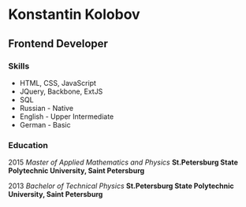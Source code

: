 # Konstantin Kolobov
## Frontend Developer

### Skills
- HTML, CSS, JavaScript
- JQuery, Backbone, ExtJS
- SQL
- Russian - Native
- English - Upper Intermediate
- German - Basic

### Education
2015
_Master of Applied Mathematics and Physics_
__St.Petersburg State Polytechnic University, Saint Petersburg__

2013
_Bachelor of Technical Physics_
__St.Petersburg State Polytechnic University, Saint Petersburg__